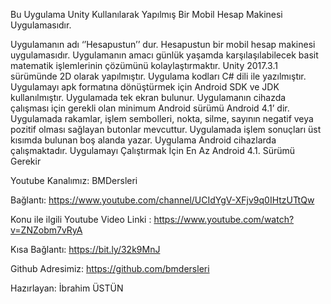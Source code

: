 Bu Uygulama Unity Kullanılarak Yapılmış Bir Mobil Hesap Makinesi Uygulamasıdır.

Uygulamanın adı ‘’Hesapustun’’ dur.
Hesapustun bir mobil  hesap makinesi uygulamasıdır.
Uygulamanın amacı günlük yaşamda karşılaşılabilecek basit matematik işlemlerinin çözümünü kolaylaştırmaktır. 
Unity 2017.3.1 sürümünde 2D olarak yapılmıştır.
Uygulama kodları C# dili ile yazılmıştır.
Uygulamayı apk formatına dönüştürmek için Android SDK ve JDK kullanılmıştır.
Uygulamada tek ekran bulunur.
Uygulamanın cihazda çalışması için gerekli olan minimum Android sürümü Android 4.1’ dir.
Uygulamada rakamlar, işlem sembolleri, nokta, silme, sayının negatif veya pozitif olması sağlayan butonlar mevcuttur.
Uygulamada işlem sonuçları üst kısımda bulunan boş alanda yazar.
Uygulama Android cihazlarda çalışmaktadır.
Uygulamayı Çalıştırmak İçin En Az Android 4.1. Sürümü Gerekir

Youtube Kanalımız: BMDersleri

Bağlantı: https://www.youtube.com/channel/UCIdYgV-XFjv9q0IHtzUTtQw

Konu ile ilgili Youtube Video Linki : https://www.youtube.com/watch?v=ZNZobm7vRyA

Kısa Bağlantı: https://bit.ly/32k9MnJ

Github Adresimiz: https://github.com/bmdersleri

Hazırlayan: İbrahim ÜSTÜN